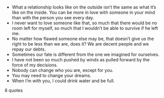  - What a relationship looks like on the outside isn’t the same as what it’s like on the inside. You can be more in love with someone in your mind than with the person you see every day.
 - I never want to love someone like that, so much that there would be no room left for myself, so much that I wouldn’t be able to survive if he left me.
 - No matter how flawed someone else may be, that doesn’t give us the right to be less than we are, does it? We are decent people and we repay our debts.
 - Sometimes our fate is different from the one we imagined for ourselves.
 - I have not been so much pushed by winds as pulled forward by the force of my decisions.
 - Nobody can change who you are, except for you.
 - You may need to change your dreams.
 - When I’m with you, I could drink water and be full.

8 quotes